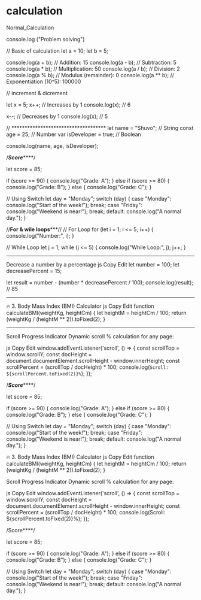 # calculation
Normal_Calculation

console.log ("Problem solving")


// Basic of calculation 
let a = 10;
let b = 5;

console.log(a + b); // Addition: 15
console.log(a - b); // Subtraction: 5
console.log(a * b); // Multiplication: 50
console.log(a / b); // Division: 2
console.log(a % b); // Modulus (remainder): 0
console.log(a ** b); // Exponentiation (10^5): 100000





// increment & dicrement

let x = 5;
x++;  // Increases by 1
console.log(x); // 6

x--;  // Decreases by 1
console.log(x); // 5


// ************************************
let name = "Shuvo"; // String
const age = 25; // Number
var isDeveloper = true; // Boolean

console.log(name, age, isDeveloper);






/***************Score*******************/

let score = 85;

if (score >= 90) {
    console.log("Grade: A");
} else if (score >= 80) {
    console.log("Grade: B");
} else {
    console.log("Grade: C");
}

// Using Switch
let day = "Monday";
switch (day) {
    case "Monday":
        console.log("Start of the week!");
        break;
    case "Friday":
        console.log("Weekend is near!");
        break;
    default:
        console.log("A normal day.");
}


//**********For & wile loops*************//
// For Loop
for (let i = 1; i <= 5; i++) {
    console.log("Number:", i);
}

// While Loop
let j = 1;
while (j <= 5) {
    console.log("While Loop:", j);
    j++;
}



********************************************************
Decrease a number by a percentage
js
Copy
Edit
let number = 100;
let decreasePercent = 15;

let result = number - (number * decreasePercent / 100);
console.log(result); // 85


*********************************************************
🔥 3. Body Mass Index (BMI) Calculator
js
Copy
Edit
function calculateBMI(weightKg, heightCm) {
  let heightM = heightCm / 100;
  return (weightKg / (heightM ** 2)).toFixed(2);
}


********************************************************
Scroll Progress Indicator
Dynamic scroll % calculation for any page:

js
Copy
Edit
window.addEventListener('scroll', () => {
  const scrollTop = window.scrollY;
  const docHeight = document.documentElement.scrollHeight - window.innerHeight;
  const scrollPercent = (scrollTop / docHeight) * 100;
  console.log(`Scroll: ${scrollPercent.toFixed(2)}%`);
});


/***************Score*******************/

let score = 85;

if (score >= 90) {
    console.log("Grade: A");
} else if (score >= 80) {
    console.log("Grade: B");
} else {
    console.log("Grade: C");
}

// Using Switch
let day = "Monday";
switch (day) {
    case "Monday":
        console.log("Start of the week!");
        break;
    case "Friday":
        console.log("Weekend is near!");
        break;
    default:
        console.log("A normal day.");
}








🔥 3. Body Mass Index (BMI) Calculator js Copy Edit function calculateBMI(weightKg, heightCm) { let heightM = heightCm / 100; return (weightKg / (heightM ** 2)).toFixed(2); }

Scroll Progress Indicator Dynamic scroll % calculation for any page:

js Copy Edit window.addEventListener('scroll', () => { const scrollTop = window.scrollY; const docHeight = document.documentElement.scrollHeight - window.innerHeight; const scrollPercent = (scrollTop / docHeight) * 100; console.log(Scroll: ${scrollPercent.toFixed(2)}%); });

/Score****/

let score = 85;

if (score >= 90) { console.log("Grade: A"); } else if (score >= 80) { console.log("Grade: B"); } else { console.log("Grade: C"); }

// Using Switch let day = "Monday"; switch (day) { case "Monday": console.log("Start of the week!"); break; case "Friday": console.log("Weekend is near!"); break; default: console.log("A normal day."); }


